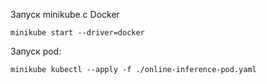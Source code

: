 
Запуск minikube с Docker
```
minikube start --driver=docker
```

Запуск pod:
```
minikube kubectl --apply -f ./online-inference-pod.yaml
```
